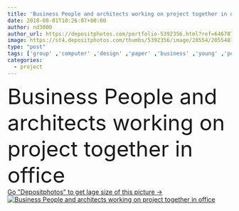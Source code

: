 ```yaml
---
title: 'Business People and architects working on project together in office'
date: 2018-08-01T10:26:07+00:00
author: nd3000
author_url: https://depositphotos.com/portfolio-5392356.html?ref=64678756
image: https://st4.depositphotos.com/thumbs/5392356/image/20554/205540722/api_thumb_450.jpg?forcejpeg=true
type: "post"
tags: ['group' ,'computer' ,'design' ,'paper' ,'business' ,'young' ,'people' ,'ethnicity' ,'male' ,'man' ,'connection' ,'industrial' ,'technology' ,'creativity' ,'architecture' ,'building' ,'construction' ,'corporate' ,'industry' ,'office' ,'woman' ,'communication' ,'working' ,'talking' ,'laptop' ,'occupation' ,'professional' ,'internet' ,'businessman' ,'desk' ,'drawing' ,'discussion' ,'draft' ,'plan' ,'team' ,'architect' ,'teamwork' ,'designer' ,'engineer' ,'analysis' ,'contractor' ,'meeting' ,'blueprint' ,'brainstorming' ]
categories: 
  - project
---
```

<div aling="center">
            <font size="60"> Business People and architects working on project together in office</font>   
</div>
<div>
    <a href='https://st4.depositphotos.com/thumbs/5392356/image/20554/205540722/api_thumb_450.jpg?forcejpeg=true?ref=64678756' target=_blank > Go "Depositphotos" to get lage size of this picture ->
        <img href='https://st4.depositphotos.com/thumbs/5392356/image/20554/205540722/api_thumb_450.jpg?forcejpeg=true?ref=64678756' src='https://st4.depositphotos.com/5392356/20554/i/950/depositphotos_205540722-stock-photo-business-people-architects-working-project.jpg?forcejpeg=true' alt='Business People and architects working on project together in office' >
    </a>
</div>
